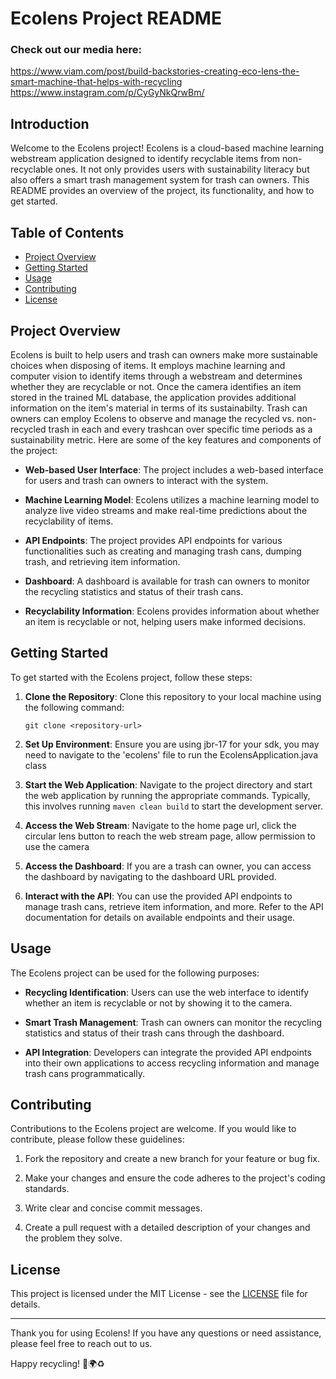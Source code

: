 # Ecolens Project README
### Check out our media here:
https://www.viam.com/post/build-backstories-creating-eco-lens-the-smart-machine-that-helps-with-recycling
https://www.instagram.com/p/CyGyNkQrwBm/

## Introduction

Welcome to the Ecolens project! Ecolens is a cloud-based machine learning webstream application designed to identify recyclable items from non-recyclable ones.
It not only provides users with sustainability literacy but also offers a smart trash management system for trash can owners. 
This README provides an overview of the project, its functionality, and how to get started.

## Table of Contents

- [Project Overview](#project-overview)
- [Getting Started](#getting-started)
- [Usage](#usage)
- [Contributing](#contributing)
- [License](#license)

## Project Overview

Ecolens is built to help users and trash can owners make more sustainable choices when disposing of items. 
It employs machine learning and computer vision to identify items through a webstream and determines whether they are recyclable or not. 
Once the camera identifies an item stored in the trained ML database, the application provides additional information on the item's material in terms of its sustainabilty.
Trash can owners can employ Ecolens to observe and manage the recycled vs. non-recycled trash in each and every trashcan over specific time periods as a sustainability metric.
Here are some of the key features and components of the project:

- **Web-based User Interface**: The project includes a web-based interface for users and trash can owners to interact with the system.

- **Machine Learning Model**: Ecolens utilizes a machine learning model to analyze live video streams and make real-time predictions about the recyclability of items.

- **API Endpoints**: The project provides API endpoints for various functionalities such as creating and managing trash cans, dumping trash, and retrieving item information.

- **Dashboard**: A dashboard is available for trash can owners to monitor the recycling statistics and status of their trash cans.

- **Recyclability Information**: Ecolens provides information about whether an item is recyclable or not, helping users make informed decisions.

## Getting Started

To get started with the Ecolens project, follow these steps:

1. **Clone the Repository**: Clone this repository to your local machine using the following command:

   ```
   git clone <repository-url>
   ```

2. **Set Up Environment**: Ensure you are using jbr-17 for your sdk, you may need to navigate to the 'ecolens' file to run the EcolensApplication.java class

3. **Start the Web Application**: Navigate to the project directory and start the web application by running the appropriate commands. Typically, this involves running `maven clean build` to start the development server.

4. **Access the Web Stream**: Navigate to the home page url, click the circular lens button to reach the web stream page, allow permission to use the camera

5. **Access the Dashboard**: If you are a trash can owner, you can access the dashboard by navigating to the dashboard URL provided.

6. **Interact with the API**: You can use the provided API endpoints to manage trash cans, retrieve item information, and more. Refer to the API documentation for details on available endpoints and their usage.

## Usage

The Ecolens project can be used for the following purposes:

- **Recycling Identification**: Users can use the web interface to identify whether an item is recyclable or not by showing it to the camera.

- **Smart Trash Management**: Trash can owners can monitor the recycling statistics and status of their trash cans through the dashboard.

- **API Integration**: Developers can integrate the provided API endpoints into their own applications to access recycling information and manage trash cans programmatically.

## Contributing

Contributions to the Ecolens project are welcome. If you would like to contribute, please follow these guidelines:

1. Fork the repository and create a new branch for your feature or bug fix.

2. Make your changes and ensure the code adheres to the project's coding standards.

3. Write clear and concise commit messages.

4. Create a pull request with a detailed description of your changes and the problem they solve.

## License

This project is licensed under the MIT License - see the [LICENSE](LICENSE) file for details.

---

Thank you for using Ecolens! If you have any questions or need assistance, please feel free to reach out to us.

Happy recycling! 🌿🌍♻️
